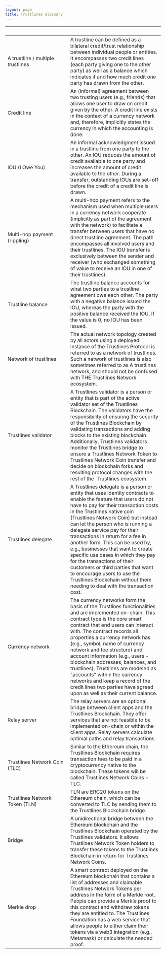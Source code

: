 ```yaml
---
layout: page
title: Trustlines Glossary
---
```


| &nbsp;&nbsp;&nbsp;&nbsp;&nbsp;&nbsp;&nbsp;&nbsp;&nbsp;&nbsp;&nbsp;&nbsp;&nbsp;&nbsp;&nbsp;&nbsp;&nbsp;&nbsp;&nbsp;&nbsp;&nbsp;&nbsp;&nbsp;&nbsp;&nbsp;&nbsp;&nbsp;&nbsp;&nbsp;&nbsp;&nbsp;&nbsp;&nbsp;&nbsp;&nbsp;&nbsp;&nbsp;&nbsp;&nbsp;&nbsp;&nbsp;&nbsp;&nbsp; |           |
|:------|:----------|
| A trustline / multiple trustlines | A trustline can be defined as a bilateral credit/trust relationship between individual people or entities. It encompasses two credit lines (each party giving one to the other party) as well as a balance which indicates if and how much credit one party has drawn from the other. |
| Credit line | An (informal) agreement between two trusting users (e.g., friends) that allows one user to draw on credit given by the other. A credit line exists in the context of a currency network and, therefore, implicitly states the currency in which the accounting is done. |
| IOU (I Owe You) | An informal acknowledgment issued in a trustline from one party to the other. An IOU reduces the amount of credit available to one party and increases the amount of credit available to the other. During a transfer, outstanding IOUs are set-off before the credit of a credit line is drawn. |
| Multi-hop payment (rippling) | A multi-hop payment refers to the mechanism used when multiple users in a currency network cooperate (implicitly as part of the agreement with the network) to facilitate a transfer between users that have no direct trustline agreement. The path encompasses all involved users and their trustlines. The IOU transfer is exclusively between the sender and receiver (who exchanged something of value to receive an IOU in one of their trustlines). |
| Trustline balance | The trustline balance accounts for what two parties to a trustline agreement owe each other. The party with a negative balance issued the IOU, whereas the party with the positive balance received the IOU. If the value is 0, no IOU has been issued. |
| Network of trustlines | The actual network topology created by all actors using a deployed instance of the Trustlines Protocol is referred to as a network of trustlines. Such a network of trustlines is also sometimes referred to as A trustlines network, and should not be confused with THE Trustlines Network ecosystem. |
| Trustlines validator | A Trustlines validator is a person or entity that is part of the active validator set of the Trustlines Blockchain. The validators have the responsibility of ensuring the security of the Trustlines Blockchain by validating transactions and adding blocks to the existing blockchain. Additionally, Trustlines validators monitor the Trustlines bridge to ensure a Trustlines Network Token to Trustlines Network Coin transfer and decide on blockchain forks and resulting protocol changes with the rest of the  Trustlines ecosystem. |
| Trustlines delegate | A Trustlines delegate is a person or entity that uses identity contracts to enable the feature that users do not have to pay for their transaction costs in the Trustlines native coin (Trustlines Network Coin) but instead can let the person who is running a delegate service pay for their transactions in return for a fee in another form. This can be used by, e.g., businesses that want to create specific use cases in which they pay for the transactions of their customers or third parties that want to encourage users to use the Trustlines Blockchain without them needing to deal with the transaction cost. |
| Currency network | The currency networks form the basis of the Trustlines functionalities and are implemented on-chain. This contract type is the core smart contract that end users can interact with. The contract records all properties a currency network has (e.g., symbol, name of currency network and fee structure) and account information (e.g., users - blockchain addresses, balances, and trustlines). Trustlines are modeled as "accounts" within the currency networks and keep a record of the credit lines two parties have agreed upon as well as their current balance. |
| Relay server | The relay servers are an optional bridge between client apps and the Trustlines Blockchain. They offer services that are not feasible to be implemented on-chain or within the client apps. Relay servers calculate optimal paths and relay transactions. |
| Trustlines Network Coin (TLC) | Similar to the Ethereum chain, the Trustlines Blockchain requires transaction fees to be paid in a cryptocurrency native to the blockchain. These tokens will be called Trustlines Network Coins - TLC. |
| Trustlines Network Token (TLN) | TLN are ERC20 tokens on the Ethereum chain, which can be converted to TLC by sending them to the Trustlines Blockchain bridge. |
| Bridge | A unidirectional bridge between the Ethereum blockchain and the Trustlines Blockchain operated by the Trustlines validators. It allows Trustlines Network Token holders to transfer these tokens to the Trustlines Blockchain in return for Trustlines Network Coins. |
| Merkle drop | A smart contract deployed on the Ethereum blockchain that contains a list of addresses and claimable Trustlines Network Tokens per address in the form of a Merkle root. People can provide a Merkle proof to this contract and withdraw tokens they are entitled to. The Trustlines Foundation has a web service that allows people to either claim their tokens via a web3 integration (e.g., Metamask) or calculate the needed proof. |
